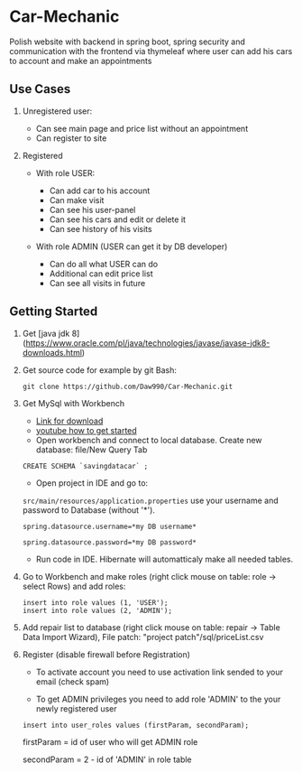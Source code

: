 # Car-Mechanic

Polish website with backend in spring boot, spring security and communication with the frontend via thymeleaf where user can add his cars to account and
make an appointments

## Use Cases

1. Unregistered user:
   - Can see main page and price list without an appointment
   - Can register to site
  
2. Registered
   - With role USER:
     - Can add car to his account
     - Can make visit
     - Can see his user-panel
     - Can see his cars and edit or delete it
     - Can see history of his visits
    
   - With role ADMIN (USER can get it by DB developer)
     - Can do all what USER can do
     - Additional can edit price list
     - Can see all visits in future
     
## Getting Started
   
   1. Get [java jdk 8] (https://www.oracle.com/pl/java/technologies/javase/javase-jdk8-downloads.html)
   
   1. Get source code for example by git Bash: 
      ```
      git clone https://github.com/Daw990/Car-Mechanic.git
      ```
   2. Get MySql with Workbench
   
      - [Link for download](https://dev.mysql.com/downloads/windows/installer/8.0.html)
      - [youtube how to get started](https://www.youtube.com/watch?v=u96rVINbAUI)
      - Open workbench and connect to local database. Create new database: file/New Query Tab
      ```
      CREATE SCHEMA `savingdatacar` ;
      ```
         
      - Open project in IDE and go to:
      
      `src/main/resources/application.properties` use your username and password to Database (without '*').
      
      ```
      spring.datasource.username=*my DB username*
      
      spring.datasource.password=*my DB password*
      ```
         
       - Run code in IDE. Hibernate will automatticaly make all needed tables.
       
   3. Go to Workbench and make roles (right click mouse on table: role -> select Rows) and add roles:
      
      ```
      insert into role values (1, 'USER');
      insert into role values (2, 'ADMIN');
      ```
      
   4. Add repair list to database (right click mouse on table: repair -> Table Data Import Wizard), File patch: "project patch"/sql/priceList.csv
   
   5. Register (disable firewall before Registration)
   
      - To activate account you need to use activation link sended to your email (check spam)
      
      - To get ADMIN privileges you need to add role 'ADMIN' to the your newly registered user  
      
      `insert into user_roles values (firstParam, secondParam);`
      
      firstParam = id of user who will get ADMIN role
      
      secondParam = 2 - id of 'ADMIN' in role table
      
  
